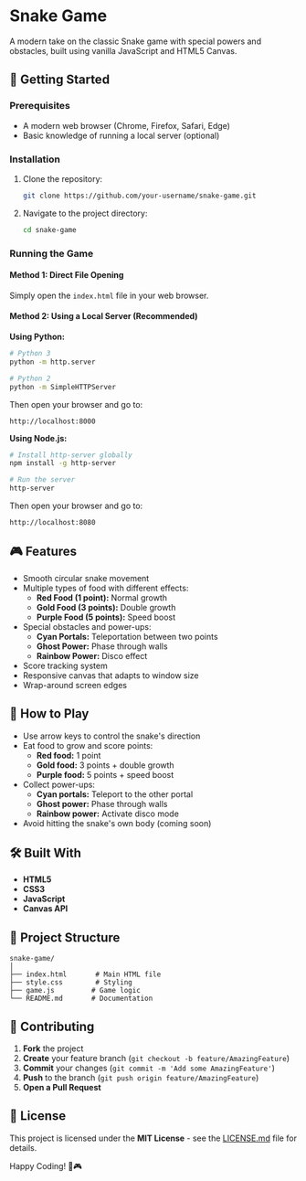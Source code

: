 # Snake Game

A modern take on the classic Snake game with special powers and obstacles, built using vanilla JavaScript and HTML5 Canvas.

## 🚀 Getting Started

### Prerequisites

- A modern web browser (Chrome, Firefox, Safari, Edge)
- Basic knowledge of running a local server (optional)

### Installation

1. Clone the repository:
   ```bash
   git clone https://github.com/your-username/snake-game.git
   ```

2. Navigate to the project directory:
   ```bash
   cd snake-game
   ```

### Running the Game

#### Method 1: Direct File Opening
Simply open the `index.html` file in your web browser.

#### Method 2: Using a Local Server (Recommended)

**Using Python:**
```bash
# Python 3
python -m http.server

# Python 2
python -m SimpleHTTPServer
```
Then open your browser and go to:
```
http://localhost:8000
```

**Using Node.js:**
```bash
# Install http-server globally
npm install -g http-server

# Run the server
http-server
```
Then open your browser and go to:
```
http://localhost:8080
```

## 🎮 Features

- Smooth circular snake movement
- Multiple types of food with different effects:
  - **Red Food (1 point):** Normal growth
  - **Gold Food (3 points):** Double growth
  - **Purple Food (5 points):** Speed boost
- Special obstacles and power-ups:
  - **Cyan Portals:** Teleportation between two points
  - **Ghost Power:** Phase through walls
  - **Rainbow Power:** Disco effect
- Score tracking system
- Responsive canvas that adapts to window size
- Wrap-around screen edges

## 🎯 How to Play

- Use arrow keys to control the snake's direction
- Eat food to grow and score points:
  - **Red food:** 1 point
  - **Gold food:** 3 points + double growth
  - **Purple food:** 5 points + speed boost
- Collect power-ups:
  - **Cyan portals:** Teleport to the other portal
  - **Ghost power:** Phase through walls
  - **Rainbow power:** Activate disco mode
- Avoid hitting the snake's own body (coming soon)

## 🛠️ Built With

- **HTML5**
- **CSS3**
- **JavaScript**
- **Canvas API**

## 📁 Project Structure

```
snake-game/
│
├── index.html       # Main HTML file
├── style.css        # Styling
├── game.js         # Game logic
└── README.md       # Documentation
```

## 🤝 Contributing

1. **Fork** the project
2. **Create** your feature branch (`git checkout -b feature/AmazingFeature`)
3. **Commit** your changes (`git commit -m 'Add some AmazingFeature'`)
4. **Push** to the branch (`git push origin feature/AmazingFeature`)
5. **Open a Pull Request**

## 📝 License

This project is licensed under the **MIT License** - see the [LICENSE.md](LICENSE.md) file for details.

Happy Coding! 🚀🎮

